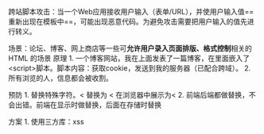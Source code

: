 跨站脚本攻击：当一个Web应用接收用户输入（表单/URL），并使用户输入值==重新出现在模板中==，可能出现恶意代码。为避免攻击需要把用户输入的值先进行转义。

场景：论坛、博客、网上商店等一些可**允许用户录入页面排版、格式控制**相关的 HTML 的场景
原理
	1. 一个博客网站，我在上面发表了一篇博客，在里面嵌入了\<script>脚本。脚本内容：获取cookie，发送到我的服务器（已配合跨域）。
	2. 所有浏览的人，信息都会被收割。

预防
	1. 替换特殊字符。< 替换为 &lt;   在浏览器中展示为<
	2. 前端后端都做替换，不会出错。前端在显示时做替换，后面在存储时替换

方案
	1. 使用三方库：xss